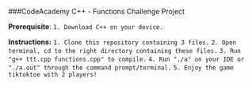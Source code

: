 ###CodeAcademy C++ - Functions Challenge Project

**Prerequisite**:
`1. Download C++ on your device.`

**Instructions:**
`1. Clone this repository containing 3 files.`
`2. Open terminal, cd to the right directory containing these files.`
`3. Run "g++ ttt.cpp functions.cpp" to compile.`
`4. Run "./a" on your IDE or "./a.out" through the command prompt/terminal.`
`5. Enjoy the game tiktoktoe with 2 players!`
